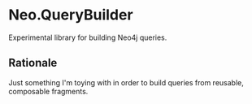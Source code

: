 # Neo.QueryBuilder

Experimental library for building Neo4j queries.

## Rationale

Just something I'm toying with in order to build queries from reusable, 
composable fragments.